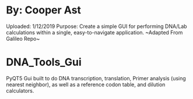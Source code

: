 # By: Cooper Ast
Uploaded: 1/12/2019
Purpose: Create a simple GUI for performing DNA/Lab calculations within a single, easy-to-navigate application.
~Adapted From Galileo Repo~

# DNA_Tools_Gui
PyQT5 Gui built to do DNA transcription, translation,
Primer analysis (using nearest neighbor), 
as well as a reference codon table,
and dilution calculators.
